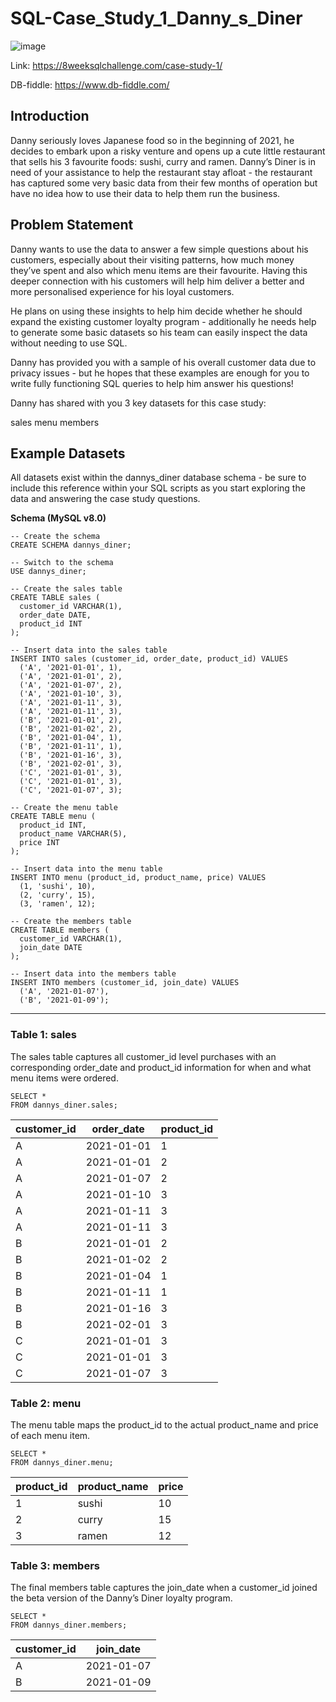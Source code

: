 # SQL-Case_Study_1_Danny_s_Diner

![image](https://github.com/e19931107/SQL-Case-Study-1---Danny-s-Diner/assets/50692450/8da398ce-17df-401e-885f-9b8aaad46dff)

Link: https://8weeksqlchallenge.com/case-study-1/

DB-fiddle: https://www.db-fiddle.com/

## Introduction
Danny seriously loves Japanese food so in the beginning of 2021, he decides to embark upon a risky venture and opens up a cute little restaurant that sells his 3 favourite foods: sushi, curry and ramen.
Danny’s Diner is in need of your assistance to help the restaurant stay afloat - the restaurant has captured some very basic data from their few months of operation but have no idea how to use their data to help them run the business.

## Problem Statement
Danny wants to use the data to answer a few simple questions about his customers, especially about their visiting patterns, how much money they’ve spent and also which menu items are their favourite. Having this deeper connection with his customers will help him deliver a better and more personalised experience for his loyal customers.

He plans on using these insights to help him decide whether he should expand the existing customer loyalty program - additionally he needs help to generate some basic datasets so his team can easily inspect the data without needing to use SQL.

Danny has provided you with a sample of his overall customer data due to privacy issues - but he hopes that these examples are enough for you to write fully functioning SQL queries to help him answer his questions!

Danny has shared with you 3 key datasets for this case study:

sales
menu
members

## Example Datasets
All datasets exist within the dannys_diner database schema - be sure to include this reference within your SQL scripts as you start exploring the data and answering the case study questions.

**Schema (MySQL v8.0)**

    -- Create the schema
    CREATE SCHEMA dannys_diner;
    
    -- Switch to the schema
    USE dannys_diner;
    
    -- Create the sales table
    CREATE TABLE sales (
      customer_id VARCHAR(1),
      order_date DATE,
      product_id INT
    );
    
    -- Insert data into the sales table
    INSERT INTO sales (customer_id, order_date, product_id) VALUES
      ('A', '2021-01-01', 1),
      ('A', '2021-01-01', 2),
      ('A', '2021-01-07', 2),
      ('A', '2021-01-10', 3),
      ('A', '2021-01-11', 3),
      ('A', '2021-01-11', 3),
      ('B', '2021-01-01', 2),
      ('B', '2021-01-02', 2),
      ('B', '2021-01-04', 1),
      ('B', '2021-01-11', 1),
      ('B', '2021-01-16', 3),
      ('B', '2021-02-01', 3),
      ('C', '2021-01-01', 3),
      ('C', '2021-01-01', 3),
      ('C', '2021-01-07', 3);
    
    -- Create the menu table
    CREATE TABLE menu (
      product_id INT,
      product_name VARCHAR(5),
      price INT
    );
    
    -- Insert data into the menu table
    INSERT INTO menu (product_id, product_name, price) VALUES
      (1, 'sushi', 10),
      (2, 'curry', 15),
      (3, 'ramen', 12);
    
    -- Create the members table
    CREATE TABLE members (
      customer_id VARCHAR(1),
      join_date DATE
    );
    
    -- Insert data into the members table
    INSERT INTO members (customer_id, join_date) VALUES
      ('A', '2021-01-07'),
      ('B', '2021-01-09');

---

### Table 1: sales
The sales table captures all customer_id level purchases with an corresponding order_date and product_id information for when and what menu items were ordered.

    SELECT *
    FROM dannys_diner.sales;

| customer_id | order_date | product_id |
| ----------- | ---------- | ---------- |
| A           | 2021-01-01 | 1          |
| A           | 2021-01-01 | 2          |
| A           | 2021-01-07 | 2          |
| A           | 2021-01-10 | 3          |
| A           | 2021-01-11 | 3          |
| A           | 2021-01-11 | 3          |
| B           | 2021-01-01 | 2          |
| B           | 2021-01-02 | 2          |
| B           | 2021-01-04 | 1          |
| B           | 2021-01-11 | 1          |
| B           | 2021-01-16 | 3          |
| B           | 2021-02-01 | 3          |
| C           | 2021-01-01 | 3          |
| C           | 2021-01-01 | 3          |
| C           | 2021-01-07 | 3          |


### Table 2: menu
The menu table maps the product_id to the actual product_name and price of each menu item.

    SELECT *
    FROM dannys_diner.menu;

| product_id | product_name | price |
| ---------- | ------------ | ----- |
| 1          | sushi        | 10    |
| 2          | curry        | 15    |
| 3          | ramen        | 12    |


### Table 3: members
The final members table captures the join_date when a customer_id joined the beta version of the Danny’s Diner loyalty program.

    SELECT *
    FROM dannys_diner.members;

| customer_id | join_date  |
| ----------- | ---------- |
| A           | 2021-01-07 |
| B           | 2021-01-09 |

